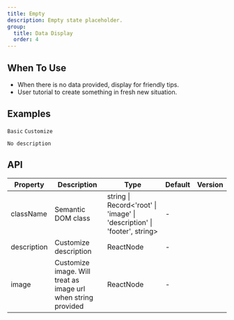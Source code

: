 ```yaml
---
title: Empty
description: Empty state placeholder.
group:
  title: Data Display
  order: 4
---
```


## When To Use

- When there is no data provided, display for friendly tips.
- User tutorial to create something in fresh new situation.

## Examples

<!-- prettier-ignore -->
<code src="./demo/basic.tsx">Basic</code>
<code src="./demo/customize.tsx">Customize</code>

<!-- <code src="./demo/config-provider.tsx">ConfigProvider</code> -->

<code src="./demo/description.tsx">No description</code>

## API

| Property | Description | Type | Default | Version |
| --- | --- | --- | --- | --- |
| className | Semantic DOM class | string \| Record<'root' \| 'image' \| 'description' \| 'footer', string> | - |  |
| description | Customize description | ReactNode | - |  |
| image | Customize image. Will treat as image url when string provided | ReactNode | - |  |
